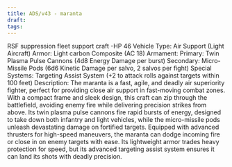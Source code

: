 ```yaml
---
title: ADS/v43 - maranta
draft: 
tags:
---
```

RSF suppression fleet support craft -HP 46
Vehicle Type: Air Support (Light Aircraft)
Armor: Light carbon Composite (AC 18)
Armament:
Primary: Twin Plasma Pulse Cannons (4d8 Energy Damage per burst)
Secondary: Micro-Missile Pods (6d6 Kinetic Damage per salvo, 2 salvos per fight)
Special Systems:
Targeting Assist System (+2 to attack rolls against targets within 100 feet)
Description:
The maranta is a fast, agile, and deadly air superiority fighter, perfect for providing close air support in fast-moving combat zones. With a compact frame and sleek design, this craft can zip through the battlefield, avoiding enemy fire while delivering precision strikes from above. Its twin plasma pulse cannons fire rapid bursts of energy, designed to take down both infantry and light vehicles, while the micro-missile pods unleash devastating damage on fortified targets.
Equipped with advanced thrusters for high-speed maneuvers, the maranta can dodge incoming fire or close in on enemy targets with ease. Its lightweight armor trades heavy protection for speed, but its advanced targeting assist system ensures it can land its shots with deadly precision.
